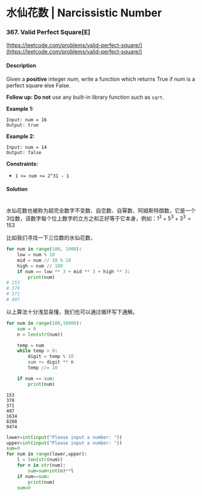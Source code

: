 # 水仙花数 \| Narcissistic Number

### 367. Valid Perfect Square\[E\]

[https://leetcode.com/problems/valid-perfect-square/](https://leetcode.com/problems/valid-perfect-square/)

#### Description

Given a **positive** integer _num_, write a function which returns True if _num_ is a perfect square else False.

**Follow up:** **Do not** use any built-in library function such as `sqrt`.

**Example 1:**

```text
Input: num = 16
Output: true
```

**Example 2:**

```text
Input: num = 14
Output: false
```

**Constraints:**

* `1 <= num <= 2^31 - 1`

#### Solution

```python

```

#### 

水仙花数也被称为超完全数字不变数、自恋数、自幂数、阿姆斯特朗数，它是一个3位数，该数字每个位上数字的立方之和正好等于它本身，例如：$1^3 + 5^3+ 3^3=153$

比如我们寻找一下三位数的水仙花数，

```python
for num in range(100, 1000):
    low = num % 10
    mid = num // 10 % 10
    high = num // 100
    if num == low ** 3 + mid ** 3 + high ** 3:
        print(num)
# 153
# 370
# 371
# 407
```

以上算法十分浅显易懂，我们也可以通过循环写下通解。

```python
for num in range(100,10000):
    sum = 0
    n = len(str(num))

    temp = num
    while temp > 0:
        digit = temp % 10
        sum += digit ** n
        temp //= 10

    if num == sum:
        print(num)
```

```text
153
370
371
407
1634
8208
9474
```

```python
lower=int(input("Please input a number: "))
upper=int(input("Please input a number: "))
sum=0
for num in range(lower,upper):
    l = len(str(num))
    for n in str(num):
        sum=sum+int(n)**l
    if num==sum:
        print(num)
    sum=0
```

